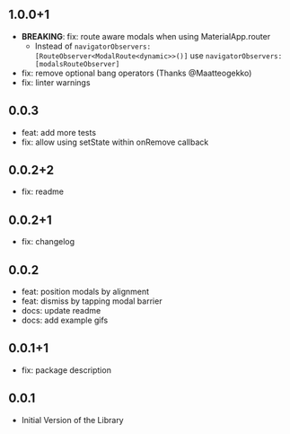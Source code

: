 ## 1.0.0+1

* **BREAKING**: fix: route aware modals when using MaterialApp.router
  * Instead of `navigatorObservers: [RouteObserver<ModalRoute<dynamic>>()]` use `navigatorObservers: [modalsRouteObserver]`
* fix: remove optional bang operators (Thanks @Maatteogekko)
* fix: linter warnings


## 0.0.3

* feat: add more tests
* fix: allow using setState within onRemove callback


## 0.0.2+2

* fix: readme

## 0.0.2+1

* fix: changelog

## 0.0.2

* feat: position modals by alignment
* feat: dismiss by tapping modal barrier
* docs: update readme
* docs: add example gifs

## 0.0.1+1

* fix: package description

## 0.0.1

* Initial Version of the Library
